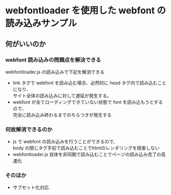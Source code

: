 # webfontloader を使用した webfont の読み込みサンプル
## 何がいいのか
### webfont 読み込みの問題点を解決できる
webfontloader.js の読み込みで下記を解消できる
* link タグで webfont を読み込む場合、必然的に head タグ内で読み込むことになり、  
サイト全体の読み込みに対して遅延が発生する。
* webfont が全てローディングできていない状態で font を読み込もうとするので、  
完全に読み込み終わるまでのちらつきが発生する

### 何故解消できるのか
* js で webfont の読み込みを行うことができるので、  
body の閉じタグ手前で読み込むことでhtmlのレンダリングを阻害しない
* webfontloader.js 自体を非同期で読み込むことでページの読み込み完了の高速化

### そのほか
* サブセット化対応
